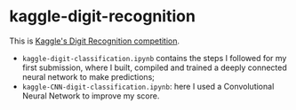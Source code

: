 # kaggle-digit-recognition
This is [Kaggle's Digit Recognition competition](https://www.kaggle.com/c/digit-recognizer/overview).

- `kaggle-digit-classification.ipynb` contains the steps I followed for my first submission, where I built, compiled and trained a deeply connected neural network to make predictions;
- `kaggle-CNN-digit-classification.ipynb`: here I used a Convolutional Neural Network to improve my score.

